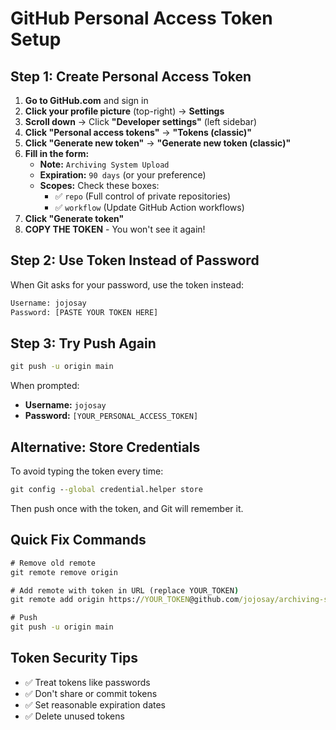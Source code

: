 # GitHub Personal Access Token Setup

## Step 1: Create Personal Access Token

1. **Go to GitHub.com** and sign in
2. **Click your profile picture** (top-right) → **Settings**
3. **Scroll down** → Click **"Developer settings"** (left sidebar)
4. **Click "Personal access tokens"** → **"Tokens (classic)"**
5. **Click "Generate new token"** → **"Generate new token (classic)"**
6. **Fill in the form:**
   - **Note:** `Archiving System Upload`
   - **Expiration:** `90 days` (or your preference)
   - **Scopes:** Check these boxes:
     - ✅ `repo` (Full control of private repositories)
     - ✅ `workflow` (Update GitHub Action workflows)
7. **Click "Generate token"**
8. **COPY THE TOKEN** - You won't see it again!

## Step 2: Use Token Instead of Password

When Git asks for your password, use the token instead:

```cmd
Username: jojosay
Password: [PASTE YOUR TOKEN HERE]
```

## Step 3: Try Push Again

```cmd
git push -u origin main
```

When prompted:
- **Username:** `jojosay`
- **Password:** `[YOUR_PERSONAL_ACCESS_TOKEN]`

## Alternative: Store Credentials

To avoid typing the token every time:

```cmd
git config --global credential.helper store
```

Then push once with the token, and Git will remember it.

## Quick Fix Commands

```cmd
# Remove old remote
git remote remove origin

# Add remote with token in URL (replace YOUR_TOKEN)
git remote add origin https://YOUR_TOKEN@github.com/jojosay/archiving-system.git

# Push
git push -u origin main
```

## Token Security Tips

- ✅ Treat tokens like passwords
- ✅ Don't share or commit tokens
- ✅ Set reasonable expiration dates
- ✅ Delete unused tokens